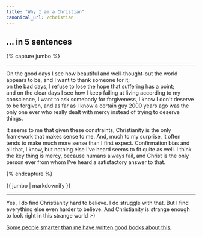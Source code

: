 ```yaml
---
title: "Why I am a Christian"
canonical_url: /christian
---
```


## ... in 5 sentences

{% capture jumbo %}

---------------------------------------------------------

On the good days I see how beautiful and well-thought-out the world appears to be, and I want to thank someone for it;  
on the bad days, I refuse to lose the hope that suffering has a point;  
and on the clear days I see how I keep failing at living according to my conscience, I want to ask somebody for forgiveness, I know I don't deserve to be forgiven, and as far as I know a certain guy 2000 years ago was the only one ever who really dealt with mercy instead of trying to deserve things.  

It seems to me that given these constraints, Christianity is the only framework that makes sense to me. And, much to my surprise, it often tends to make much more sense than I first expect. Confirmation bias and all that, I know, but nothing else I've heard seems to fit quite as well. I think the key thing is mercy, because humans always fail, and Christ is the only person ever from whom I've heard a satisfactory answer to that.  

{% endcapture %}

<div class="jumbotron jumbotron-fluid rounded"><div class="container-fluid">
{{ jumbo | markdownify }}
</div></div>

---------------------------------------------------------

Yes, I do find Christianity hard to believe. I do struggle with that. But I find everything else even harder to believe. And Christianity is strange enough to look right in this strange world :-)

[Some people smarter than me have written good books about this.](/reading/christianity)
